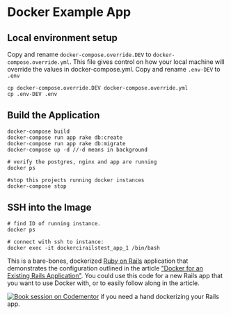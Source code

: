 # Docker Example App

## Local environment setup
Copy and rename `docker-compose.override.DEV` to `docker-compose.override.yml`. This file gives control on how your local machine will override the values in docker-compose.yml. Copy and rename `.env-DEV` to `.env`
```
cp docker-compose.override.DEV docker-compose.override.yml
cp .env-DEV .env
```


## Build the Application
```
docker-compose build
docker-compose run app rake db:create
docker-compose run app rake db:migrate
docker-compose up -d //-d means in background

# verify the postgres, nginx and app are running
docker ps

#stop this projects running docker instances
docker-compose stop
```

## SSH into the Image
```
# find ID of running instance.
docker ps

# connect with ssh to instance:
docker exec -it dockercirailstest_app_1 /bin/bash
```


This is a bare-bones, dockerized [Ruby on Rails](http://rubyonrails.org) application that demonstrates the configuration  outlined in the article ["Docker for an Existing Rails Application"](http://chrisstump.online/2016/02/20/docker-existing-rails-application/). You could use this code for a new Rails app that you want to use Docker with, or to easily follow along in the article. 

[![Book session on Codementor](https://cdn.codementor.io/badges/book_session_github.svg)](https://www.codementor.io/cstump?utm_source=github&utm_medium=button&utm_term=cstump&utm_campaign=github) if you need a hand dockerizing your Rails app.
